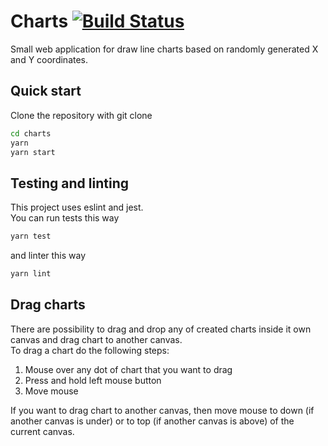 # Charts [![Build Status](https://travis-ci.com/nmorozov/charts.svg?branch=master)](https://travis-ci.com/nmorozov/charts)

Small web application for draw line charts based on randomly generated X and Y coordinates.

## Quick start
Clone the repository with git clone
```sh
cd charts
yarn
yarn start
```

## Testing and linting
This project uses eslint and jest.<br>
You can run tests this way
```sh
yarn test
```
and linter this way
```sh
yarn lint
```

## Drag charts
There are possibility to drag and drop any of created charts inside it own canvas and drag chart to another canvas. <br/>
To drag a chart do the following steps: <br>
1. Mouse over any dot of chart that you want to drag
2. Press and hold left mouse button
3. Move mouse

If you want to drag chart to another canvas, then move mouse to down (if another canvas is under) or to top (if another canvas is above) of the current canvas.